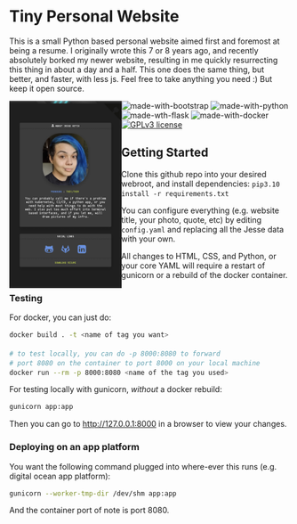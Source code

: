 Tiny Personal Website
=====================
This is a small Python based personal website aimed first and foremost at being a resume.
I originally wrote this 7 or 8 years ago, and recently absolutely borked my
newer website, resulting in me quickly resurrecting this thing in about a day
and a half. This one does the same thing, but better, and faster, with less js.
Feel free to take anything you need :) But keep it open source.

<img src="./example.png" alt="screenshot of jessebot.work which serves as an example website. It features a picture of Jesse a person with blue hair that is almost 30. a blurb about them that you can read in config/config.yaml and link icons to github, gitlab, and linkedin." style="width: 40%;" align="left">


![made-with-bootstrap](https://img.shields.io/badge/Bootstrap-563D7C?style=for-the-badge&logo=bootstrap&logoColor=white)
![made-with-python](https://img.shields.io/badge/Python-FFD43B?style=for-the-badge&logo=python&logoColor=blue)
![made-wth-flask](https://img.shields.io/badge/Flask-000000?style=for-the-badge&logo=flask&logoColor=white)
![made-with-docker](https://img.shields.io/badge/Docker-2CA5E0?style=for-the-badge&logo=docker&logoColor=white)
[![GPLv3 license](https://img.shields.io/badge/License-GPLv3-blue.svg)](http://perso.crans.org/besson/LICENSE.html)

## Getting Started

Clone this github repo into your desired webroot, and install dependencies:
`pip3.10 install -r requirements.txt`

You can configure everything (e.g. website title, your photo, quote, etc)
by editing `config.yaml` and replacing all the Jesse data with your own.

All changes to HTML, CSS, and Python, or your core YAML will require a
restart of gunicorn or a rebuild of the docker container.

### Testing

For docker, you can just do:
   ```bash
   docker build . -t <name of tag you want>

   # to test locally, you can do -p 8000:8080 to forward
   # port 8080 on the container to port 8000 on your local machine
   docker run --rm -p 8000:8080 <name of the tag you used>
   ```

For testing locally with gunicorn, _without_ a docker rebuild:
   ```bash
   gunicorn app:app
   ```

Then you can go to http://127.0.0.1:8000 in a browser to view your changes.


### Deploying on an app platform

You want the following command plugged into where-ever this runs
(e.g. digital ocean app platform):

```bash
gunicorn --worker-tmp-dir /dev/shm app:app
```

And the container port of note is port 8080.
